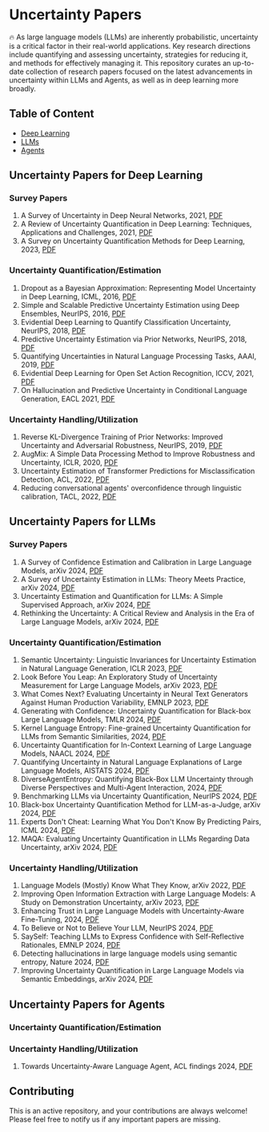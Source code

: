 # Uncertainty Papers 
🔥 As large language models (LLMs) are inherently probabilistic, uncertainty is a critical factor in their real-world applications. Key research directions include quantifying and assessing uncertainty, strategies for reducing it, and methods for effectively managing it. This repository curates an up-to-date collection of research papers focused on the latest advancements in uncertainty within LLMs and Agents, as well as in deep learning more broadly.

## Table of Content
- [Deep Learning](#Uncertainty-Papers-for-Deep-Learning)
- [LLMs](#Uncertainty-Papers-for-LLMs)
- [Agents](#Uncertainty-Papers-for-Agents)

## Uncertainty Papers for Deep Learning 
### Survey Papers
1. A Survey of Uncertainty in Deep Neural Networks, 2021, [PDF](https://arxiv.org/pdf/2107.03342)
2. A Review of Uncertainty Quantification in Deep Learning: Techniques, Applications and Challenges, 2021, [PDF](https://arxiv.org/pdf/2011.06225)
3. A Survey on Uncertainty Quantification Methods for Deep Learning, 2023, [PDF](https://arxiv.org/pdf/2302.13425)

### Uncertainty Quantification/Estimation 
1. Dropout as a Bayesian Approximation: Representing Model Uncertainty in Deep Learning, ICML, 2016, [PDF](https://proceedings.mlr.press/v48/gal16.pdf)
2. Simple and Scalable Predictive Uncertainty Estimation using Deep Ensembles, NeurIPS, 2016, [PDF](https://proceedings.neurips.cc/paper/7219-simple-and-scalable-predictive-uncertainty-estimation-using-deep-ensembles.pdf)
3. Evidential Deep Learning to Quantify Classification Uncertainty, NeurIPS, 2018, [PDF](https://papers.nips.cc/paper_files/paper/2018/file/a981f2b708044d6fb4a71a1463242520-Paper.pdf)
4. Predictive Uncertainty Estimation via Prior Networks, NeurIPS, 2018, [PDF](http://papers.neurips.cc/paper/7936-predictive-uncertainty-estimation-via-prior-networks.pdf)
5. Quantifying Uncertainties in Natural Language Processing Tasks, AAAI, 2019, [PDF](https://ojs.aaai.org/index.php/AAAI/article/view/4719/4597)
6. Evidential Deep Learning for Open Set Action Recognition, ICCV, 2021, [PDF](https://openaccess.thecvf.com/content/ICCV2021/papers/Bao_Evidential_Deep_Learning_for_Open_Set_Action_Recognition_ICCV_2021_paper.pdf)
7. On Hallucination and Predictive Uncertainty in Conditional Language Generation, EACL 2021, [PDF](https://aclanthology.org/2021.eacl-main.236.pdf)

### Uncertainty Handling/Utilization
1. Reverse KL-Divergence Training of Prior Networks: Improved Uncertainty and Adversarial Robustness, NeurIPS, 2019, [PDF](http://papers.neurips.cc/paper/9597-reverse-kl-divergence-training-of-prior-networks-improved-uncertainty-and-adversarial-robustness.pdf)
2. AugMix: A Simple Data Processing Method to Improve Robustness and Uncertainty, ICLR, 2020, [PDF](https://openreview.net/pdf?id=S1gmrxHFvB)
3. Uncertainty Estimation of Transformer Predictions for Misclassification Detection, ACL, 2022, [PDF](https://aclanthology.org/2022.acl-long.566.pdf)
4. Reducing conversational agents' overconfidence through linguistic calibration, TACL, 2022, [PDF](https://aclanthology.org/2022.tacl-1.50.pdf)

## Uncertainty Papers for LLMs
### Survey Papers
1. A Survey of Confidence Estimation and Calibration in Large Language Models, arXiv 2024, [PDF](https://arxiv.org/pdf/2311.08298)
2. A Survey of Uncertainty Estimation in LLMs: Theory Meets Practice, arXiv 2024, [PDF](https://arxiv.org/pdf/2410.15326)
3. Uncertainty Estimation and Quantification for LLMs: A Simple Supervised Approach, arXiv 2024, [PDF](https://arxiv.org/pdf/2404.15993)
4. Rethinking the Uncertainty: A Critical Review and Analysis in the Era of Large Language Models, arXiv 2024, [PDF](https://arxiv.org/pdf/2410.20199)

### Uncertainty Quantification/Estimation
1. Semantic Uncertainty: Linguistic Invariances for Uncertainty Estimation in Natural Language Generation, ICLR 2023, [PDF](https://arxiv.org/pdf/2302.09664)
2. Look Before You Leap: An Exploratory Study of Uncertainty Measurement for Large Language Models, arXiv 2023, [PDF](https://arxiv.org/pdf/2307.10236)
3. What Comes Next? Evaluating Uncertainty in Neural Text Generators Against Human Production Variability, EMNLP 2023, [PDF](https://aclanthology.org/2023.emnlp-main.887.pdf)
4. Generating with Confidence: Uncertainty Quantification for Black-box Large Language Models, TMLR 2024, [PDF](https://arxiv.org/pdf/2305.19187)
5. Kernel Language Entropy: Fine-grained Uncertainty Quantification for LLMs from Semantic Similarities, 2024, [PDF](https://arxiv.org/pdf/2405.20003)
6. Uncertainty Quantification for In-Context Learning of Large Language Models, NAACL 2024, [PDF](https://aclanthology.org/2024.naacl-long.184.pdf)
7. Quantifying Uncertainty in Natural Language Explanations of Large Language Models, AISTATS 2024, [PDF](https://proceedings.mlr.press/v238/harsha-tanneru24a/harsha-tanneru24a.pdf)
8. DiverseAgentEntropy: Quantifying Black-Box LLM Uncertainty through Diverse Perspectives and Multi-Agent Interaction, 2024, [PDF](https://arxiv.org/pdf/2412.09572)
9. Benchmarking LLMs via Uncertainty Quantification, NeurIPS 2024, [PDF](https://openreview.net/pdf?id=L0oSfTroNE)
10. Black-box Uncertainty Quantification Method for LLM-as-a-Judge, arXiv 2024, [PDF](https://arxiv.org/pdf/2410.11594)
11. Experts Don't Cheat: Learning What You Don't Know By Predicting Pairs, ICML 2024, [PDF](https://openreview.net/pdf/9cf59fde42aece4313abd28a189ffa842e439598.pdf)
12. MAQA: Evaluating Uncertainty Quantification in LLMs Regarding Data Uncertainty, arXiv 2024, [PDF](https://www.arxiv.org/pdf/2408.06816)
   
### Uncertainty Handling/Utilization
1. Language Models (Mostly) Know What They Know, arXiv 2022, [PDF](https://arxiv.org/pdf/2207.05221)
2. Improving Open Information Extraction with Large Language Models: A Study on Demonstration Uncertainty, arXiv 2023, [PDF](https://arxiv.org/pdf/2309.03433)
3. Enhancing Trust in Large Language Models with Uncertainty-Aware Fine-Tuning, 2024, [PDF](https://arxiv.org/pdf/2412.02904)
4. To Believe or Not to Believe Your LLM, NeurIPS 2024, [PDF](https://openreview.net/pdf?id=k6iyUfwdI9)
5. SaySelf: Teaching LLMs to Express Confidence with Self-Reflective Rationales, EMNLP 2024, [PDF](https://aclanthology.org/2024.emnlp-main.343.pdf)
6. Detecting hallucinations in large language models using semantic entropy, Nature 2024, [PDF](https://www.nature.com/articles/s41586-024-07421-0.pdf)
7. Improving Uncertainty Quantification in Large Language Models via Semantic Embeddings, arXiv 2024, [PDF](https://arxiv.org/pdf/2410.22685)

## Uncertainty Papers for Agents
### Uncertainty Quantification/Estimation

### Uncertainty Handling/Utilization
1. Towards Uncertainty-Aware Language Agent, ACL findings 2024, [PDF](https://aclanthology.org/2024.findings-acl.398.pdf)

## Contributing
This is an active repository, and your contributions are always welcome! Please feel free to notify us if any important papers are missing.
